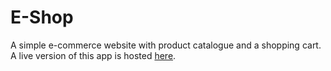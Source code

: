# E-Shop
A simple e-commerce website with product catalogue and a shopping cart. A live version of this app is hosted [here](https://eshop-irfanabduhu.netlify.app/).